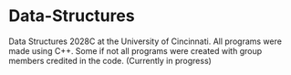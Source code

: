 # Data-Structures
Data Structures 2028C at the University of Cincinnati. All programs were made using C++.
Some if not all programs were created with group members credited in the code.
(Currently in progress)
